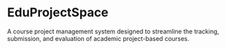 # EduProjectSpace
A course project management system designed to streamline the tracking, submission, and evaluation of academic project-based courses.
